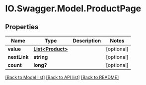 # IO.Swagger.Model.ProductPage
## Properties

Name | Type | Description | Notes
------------ | ------------- | ------------- | -------------
**value** | [**List&lt;Product&gt;**](Product.md) |  | [optional] 
**nextLink** | **string** |  | [optional] 
**count** | **long?** |  | [optional] 

[[Back to Model list]](../README.md#documentation-for-models) [[Back to API list]](../README.md#documentation-for-api-endpoints) [[Back to README]](../README.md)

